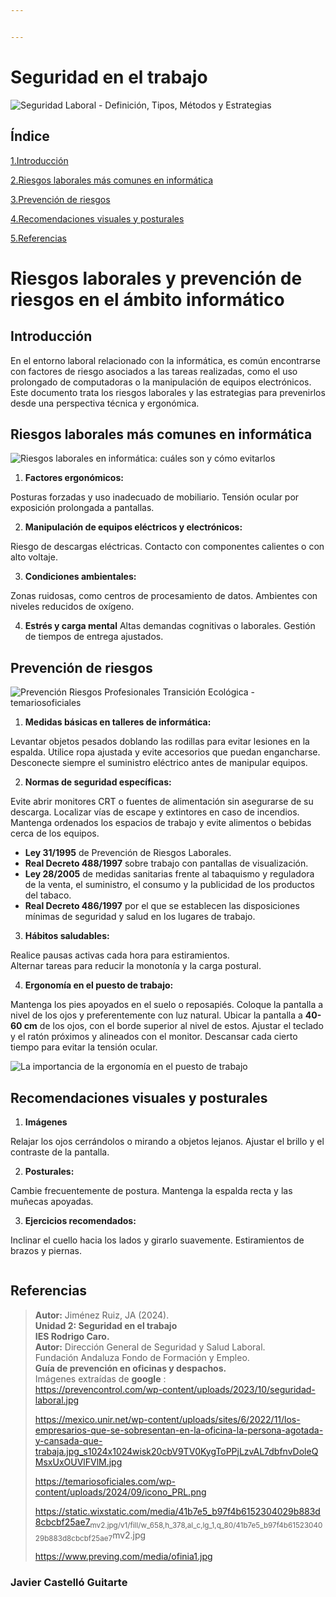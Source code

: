 ```yaml
---


---
```


<h1 id="seguridad-en-el-trabajo">Seguridad en el trabajo</h1>
<p><img src="https://prevencontrol.com/wp-content/uploads/2023/10/seguridad-laboral.jpg" alt="Seguridad Laboral - Definición, Tipos, Métodos y Estrategias"></p>
<h2 id="índice">Índice</h2>
<p><a href="#1.Introducci%C3%B3n">1.Introducción</a></p>
<p><a href="#2.Riesgos-laborales-m%C3%A1s-comunes-en-inform%C3%A1tica">2.Riesgos laborales más comunes en informática</a></p>
<p><a href="#3.Prevenci%C3%B3n-de-riesgos">3.Prevención de riesgos</a></p>
<p><a href="#4.Recomendaciones-visuales-y-posturales">4.Recomendaciones visuales y posturales</a></p>
<p><a href="#5.Referencias">5.Referencias</a></p>
<h1 id="riesgos-laborales-y-prevención-de-riesgos-en-el-ámbito-informático">Riesgos laborales y prevención de riesgos en el ámbito informático</h1>
<h2 id="introducción">Introducción</h2>
<p>En el entorno laboral relacionado con la informática, es común encontrarse con factores de riesgo asociados a las tareas realizadas, como el uso prolongado de computadoras o la manipulación de equipos electrónicos.<br>
Este documento trata los riesgos laborales y las estrategias para prevenirlos desde una perspectiva técnica y ergonómica.</p>
<h2 id="riesgos-laborales-más-comunes-en-informática">Riesgos laborales más comunes en informática</h2>
<p><img src="https://mexico.unir.net/wp-content/uploads/sites/6/2022/11/los-empresarios-que-se-sobresentan-en-la-oficina-la-persona-agotada-y-cansada-que-trabaja.jpg_s1024x1024wisk20cbV9TV0KygToPPjLzvAL7dbfnvDoleQMsxUxOUVlFVlM.jpg" alt="Riesgos laborales en informática: cuáles son y cómo evitarlos"></p>
<ol>
<li><strong>Factores ergonómicos:</strong></li>
</ol>
<p>Posturas forzadas y uso inadecuado de mobiliario. Tensión ocular por exposición prolongada a pantallas.</p>
<ol start="2">
<li><strong>Manipulación de equipos eléctricos y electrónicos:</strong></li>
</ol>
<p>Riesgo de descargas eléctricas. Contacto con componentes calientes o con alto voltaje.</p>
<ol start="3">
<li><strong>Condiciones ambientales:</strong></li>
</ol>
<p>Zonas ruidosas, como centros de procesamiento de datos. Ambientes con niveles reducidos de oxígeno.</p>
<ol start="4">
<li><strong>Estrés y carga mental</strong> Altas demandas cognitivas o laborales. Gestión de tiempos de entrega ajustados.</li>
</ol>
<h2 id="prevención-de-riesgos">Prevención de riesgos</h2>
<p><img src="https://temariosoficiales.com/wp-content/uploads/2024/09/icono_PRL.png" alt="Prevención Riesgos Profesionales Transición Ecológica - temariosoficiales"></p>
<ol>
<li><strong>Medidas básicas en talleres de informática:</strong></li>
</ol>
<p>Levantar objetos pesados ​​​​doblando las rodillas para evitar lesiones en la espalda. Utilice ropa ajustada y evite accesorios que puedan engancharse. Desconecte siempre el suministro eléctrico antes de manipular equipos.</p>
<ol start="2">
<li><strong>Normas de seguridad específicas:</strong></li>
</ol>
<p>Evite abrir monitores CRT o fuentes de alimentación sin asegurarse de su descarga. Localizar vías de escape y extintores en caso de incendios. Mantenga ordenados los espacios de trabajo y evite alimentos o bebidas cerca de los equipos.</p>
<ul>
<li><strong>Ley 31/1995</strong> de Prevención de Riesgos Laborales.</li>
<li><strong>Real Decreto 488/1997</strong> sobre trabajo con pantallas de visualización.</li>
<li><strong>Ley 28/2005</strong> de medidas sanitarias frente al tabaquismo y reguladora de la venta, el suministro, el consumo y la publicidad de los productos del tabaco.</li>
<li><strong>Real Decreto 486/1997</strong> por el que se establecen las disposiciones mínimas de seguridad y salud en los lugares de trabajo.</li>
</ul>
<ol start="3">
<li><strong>Hábitos saludables:</strong></li>
</ol>
<p>Realice pausas activas cada hora para estiramientos.<br>
Alternar tareas para reducir la monotonía y la carga postural.</p>
<ol start="4">
<li><strong>Ergonomía en el puesto de trabajo:</strong></li>
</ol>
<p>Mantenga los pies apoyados en el suelo o reposapiés. Coloque la pantalla a nivel de los ojos y preferentemente con luz natural. Ubicar la pantalla a <strong>40-60 cm</strong> de los ojos, con el borde superior al nivel de estos. Ajustar el teclado y el ratón próximos y alineados con el monitor. Descansar cada cierto tiempo para evitar la tensión ocular.</p>
<p><img src="https://static.wixstatic.com/media/41b7e5_b97f4b6152304029b883d8cbcbf25ae7~mv2.jpg/v1/fill/w_658,h_378,al_c,lg_1,q_80/41b7e5_b97f4b6152304029b883d8cbcbf25ae7~mv2.jpg" alt="La importancia de la ergonomía en el puesto de trabajo"></p>
<h2 id="recomendaciones-visuales-y-posturales">Recomendaciones visuales y posturales</h2>
<ol>
<li><strong>Imágenes</strong></li>
</ol>
<p>Relajar los ojos cerrándolos o mirando a objetos lejanos. Ajustar el brillo y el contraste de la pantalla.</p>
<ol start="2">
<li><strong>Posturales:</strong></li>
</ol>
<p>Cambie frecuentemente de postura. Mantenga la espalda recta y las muñecas apoyadas.</p>
<ol start="3">
<li><strong>Ejercicios recomendados:</strong></li>
</ol>
<p>Inclinar el cuello hacia los lados y girarlo suavemente. Estiramientos de brazos y piernas.</p>
<p><img src="https://www.preving.com/media/ofinia1.jpg" alt=""></p>
<h2 id="referencias">Referencias</h2>
<blockquote>
<p><strong>Autor:</strong> Jiménez Ruiz, JA (2024).<br>
<strong>Unidad 2: Seguridad en el trabajo</strong><br>
<strong>IES Rodrigo Caro.</strong><br>
<strong>Autor:</strong> Dirección General de Seguridad y Salud Laboral.<br>
Fundación Andaluza Fondo de Formación y Empleo.<br>
<strong>Guía de prevención en oficinas y despachos.</strong><br>
Imágenes extraídas de <strong>google</strong> :<br>
<a href="https://prevencontrol.com/wp-content/uploads/2023/10/seguridad-laboral.jpg">https://prevencontrol.com/wp-content/uploads/2023/10/seguridad-laboral.jpg</a></p>
<p><a href="https://mexico.unir.net/wp-content/uploads/sites/6/2022/11/los-empresarios-que-se-sobresentan-en-la-oficina-la-persona-agotada-y-cansada-que-trabaja.jpg_s1024x1024wisk20cbV9TV0KygToPPjLzvAL7dbfnvDoleQMsxUxOUVlFVlM.jpg">https://mexico.unir.net/wp-content/uploads/sites/6/2022/11/los-empresarios-que-se-sobresentan-en-la-oficina-la-persona-agotada-y-cansada-que-trabaja.jpg_s1024x1024wisk20cbV9TV0KygToPPjLzvAL7dbfnvDoleQMsxUxOUVlFVlM.jpg</a></p>
<p><a href="https://temariosoficiales.com/wp-content/uploads/2024/09/icono_PRL.png">https://temariosoficiales.com/wp-content/uploads/2024/09/icono_PRL.png</a></p>
<p><a href="https://static.wixstatic.com/media/41b7e5_b97f4b6152304029b883d8cbcbf25ae7">https://static.wixstatic.com/media/41b7e5_b97f4b6152304029b883d8cbcbf25ae7</a><sub>mv2.jpg/v1/fill/w_658,h_378,al_c,lg_1,q_80/41b7e5_b97f4b6152304029b883d8cbcbf25ae7</sub>mv2.jpg</p>
<p><a href="https://www.preving.com/media/ofinia1.jpg">https://www.preving.com/media/ofinia1.jpg</a></p>
</blockquote>
<h3 id="javier-castelló-guitarte">Javier Castelló Guitarte</h3>

